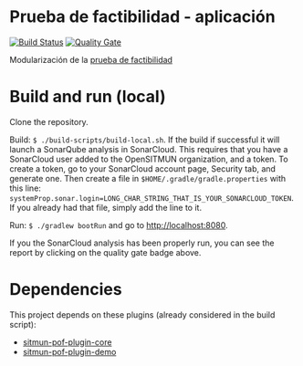 # Prueba de factibilidad - aplicación
[![Build Status](https://travis-ci.org/OpenSITMUN/sitmun-pof-app-pof.svg?branch=master)](https://travis-ci.org/OpenSITMUN/sitmun-pof-app-pof)
[![Quality Gate](https://sonarcloud.io/api/badges/gate?key=sitmun-pof-app-pof)](https://sonarcloud.io/dashboard?id=sitmun-pof-app-pof)

Modularización de la [prueba de factibilidad](https://github.com/OpenSITMUN/prueba-de-factibilidad)

# Build and run (local)
Clone the repository.

Build: `$ ./build-scripts/build-local.sh`. If the build if successful it will launch a SonarQube analysis in SonarCloud. This requires that you have a SonarCloud user added to the OpenSITMUN organization, and a token. To create a token, go to your SonarCloud account page, Security tab, and generate one. Then create a file in `$HOME/.gradle/gradle.properties` with this line: `systemProp.sonar.login=LONG_CHAR_STRING_THAT_IS_YOUR_SONARCLOUD_TOKEN`. If you already had that file, simply add the line to it.

Run: `$ ./gradlew bootRun` and go to <http://localhost:8080>.

If you the SonarCloud analysis has been properly run, you can see the report by clicking on the quality gate badge above.

# Dependencies
This project depends on these plugins (already considered in the build script):

- [sitmun-pof-plugin-core](https://github.com/OpenSITMUN/sitmun-pof-plugin-core)
- [sitmun-pof-plugin-demo](https://github.com/OpenSITMUN/sitmun-pof-plugin-demo)
